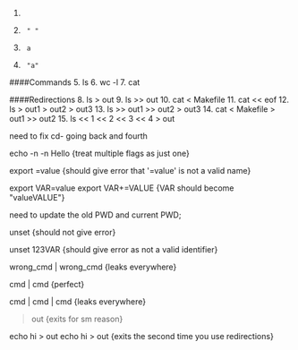1. 
2.      " "
3.      a
4.      "a"
####Commands
5.      ls
6.      wc -l
7.      cat

####Redirections
8.      ls > out
9.      ls >> out
10.     cat < Makefile
11.     cat << eof
12.     ls > out1 > out2 > out3
13.     ls >> out1 >> out2 > out3
14.     cat < Makefile > out1 >> out2
15.     ls << 1 << 2 << 3 << 4 > out


<!-- Builtins -->

<!-- CD -->
need to fix cd- going back and fourth

<!-- ECHO -->
echo -n -n Hello
{treat multiple flags as just one}

<!-- EXPORT -->
export =value
{should give error that '=value' is not a valid name}

export VAR=value
export VAR+=VALUE
{VAR should become "valueVALUE"}

need to update the old PWD and current PWD;

<!-- UNSET -->
unset
{should not give error}

unset 123VAR
{should give error as not a valid identifier}

<!-- PIPES -->
wrong_cmd | wrong_cmd
{leaks everywhere}

cmd | cmd
{perfect}

cmd | cmd | cmd
{leaks everywhere}

<!-- REDIRECTIONS -->
> out
{exits for sm reason}

echo hi > out
echo hi > out
{exits the second time you use redirections}
